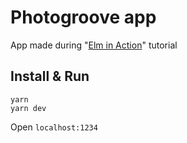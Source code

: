 # Photogroove app

App made during "[Elm in Action](https://www.manning.com/books/elm-in-action)" tutorial

## Install & Run

```
yarn
yarn dev
```

Open `localhost:1234`